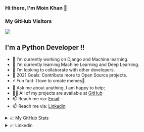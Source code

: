 ### Hi there, I'm Moin Khan 👋
### My GitHub Visitors
![](https://visitor-badge.glitch.me/badge?page_id=moinakmalkhan)
## I'm a Python Developer !!
- 🔭 I’m currently working on Django and Machine learning.
- 🌱 I’m currently learning Machine Learning and Deep Learning.
- 👯 I’m looking to collaborate with other developers.
- 🥅 2021 Goals: Contribute more to Open Source projects.
- ⚡ Fun fact: I love to create memes🤣
- 💬 Ask me about anything, I am happy to help;
- 👨‍💻 All of my projects are available at [GitHub](https://github.com/moinakmalkhan)
- 📫 Reach me via: [Email](mailto:moinakmalkhan@gmail.com)
- 📫 Reach me via: [Linkedin](https://www.linkedin.com/in/moin-khan-6987821bb/)

<details>
<summary>📈 My GitHub Stats</summary>

<p align="center"> <img src="https://github-readme-stats.vercel.app/api?username=moinakmalkhan&show_icons=true&theme=gotham" alt="abhisheknaiidu" />

</details>

<details>
<summary>📈 Linkedin</summary>
<script type="text/javascript" src="https://platform.linkedin.com/badges/js/profile.js" async defer></script>
<p align="center"> <div class="LI-profile-badge"  data-version="v1" data-size="medium" data-locale="en_US" data-type="horizontal" data-theme="light" data-vanity="moin-khan-6987821bb"><a class="LI-simple-link" href='https://pk.linkedin.com/in/moin-khan-6987821bb?trk=profile-badge'>Moin Khan</a></div>

</details>
